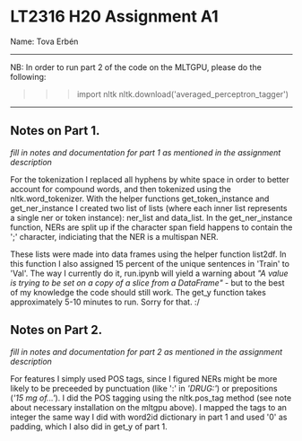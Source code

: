 # LT2316 H20 Assignment A1

Name: Tova Erbén

*****************************************************************************
NB: In order to run part 2 of the code on the MLTGPU, please do the following:

>>> import nltk
>>> nltk.download('averaged_perceptron_tagger')

*****************************************************************************


## Notes on Part 1.

*fill in notes and documentation for part 1 as mentioned in the assignment description*

For the tokenization I replaced all hyphens by white space in order to better account for compound words, and then tokenized using the nltk.word_tokenizer. With the helper functions get_token_instance and get_ner_instance I created two list of lists (where each inner list represents a single ner or token instance): ner_list and data_list. In the get_ner_instance function, NERs are split up if the character span field happens to contain the ';' character, indiciating that the NER is a multispan NER. 

These lists were made into data frames using the helper function list2df. In this function I also assigned 15 percent of the unique sentences in 'Train' to 'Val'. The way I currently do it, run.ipynb will yield a warning about *"A value is trying to be set on a copy of a slice from a DataFrame"* - but to the best of my knowledge the code should still work. The get_y function takes approximately 5-10 minutes to run. Sorry for that. :/ 


## Notes on Part 2.

*fill in notes and documentation for part 2 as mentioned in the assignment description*

For features I simply used POS tags, since I figured NERs might be more likely to be preceeded by punctuation (like ':' in *'DRUG:'*) or prepositions (*'15 mg of...'*). I did the POS tagging using the nltk.pos_tag method (see note about necessary installation on the mltgpu above). I mapped the tags to an integer the same way I did with word2id dictionary in part 1 and used '0' as padding, which I also did in get_y of part 1. 
